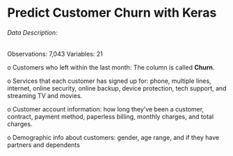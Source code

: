 # Predict Customer Churn with Keras

###### Data Description: 
Observations: 7,043
Variables: 21

o Customers who left within the last month: The column is called **Churn**.

o Services that each customer has signed up for: phone, multiple lines, internet, online security, online backup, device protection, tech support, and streaming TV and movies.

o Customer account information: how long they’ve been a customer, contract, payment method, paperless billing, monthly charges, and total charges.

o Demographic info about customers: gender, age range, and if they have partners and dependents
